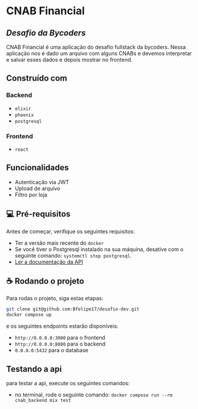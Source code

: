 # CNAB Financial
## _Desafio da Bycoders_

CNAB Financial é uma aplicação do desafio fullstack da bycoders. Nessa aplicação nos é dado um arquivo com alguns CNABs e devemos interpretar e salvar esses dados e depois mostrar no frontend.

## Construído com

### Backend

  * `elixir`
  * `phoenix`
  * `postgresql`

### Frontend

  * `react`

## Funcionalidades

- Autenticação via JWT
- Upload de arquivo
- Filtro por loja

## 💻 Pré-requisitos

Antes de começar, verifique os seguintes requisitos:
* Ter a versão mais recente do `docker`
* Se você tiver o Postgresql instalado na sua máquina, desative com o seguinte comando: `systemctl stop postgresql`.
* [Ler a documentação da API](https://documenter.getpostman.com/view/9944660/Uz5MFZmH)


## ☕ Rodando o projeto 

Para rodas o projeto, siga estas etapas:

```zsh
git clone git@github.com:Bfelipe17/desafio-dev.git
docker compose up
```

e os seguintes endpoints estarão disponíveis:

* `http://0.0.0.0:3000` para o frontend
* `http://0.0.0.0:8080` para o backend
* `0.0.0.0:5432` para o database


## Testando a api

para testar a api, execute os seguintes comandos:

* no terminal, rode o seguinte comando: `docker compose run --rm cnab_backend mix test`